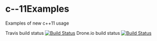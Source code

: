 c--11Examples
=============

Examples of new c++11 usage

Travis build status
[![Build Status](https://travis-ci.org/dirvine/cpp11Examples.svg?branch=master)](https://travis-ci.org/dirvine/cpp11Examples)
Drone.io build status
[![Build Status](https://drone.io/github.com/dirvine/cpp11Examples/status.png)](https://drone.io/github.com/dirvine/cpp11Examples/latest)
